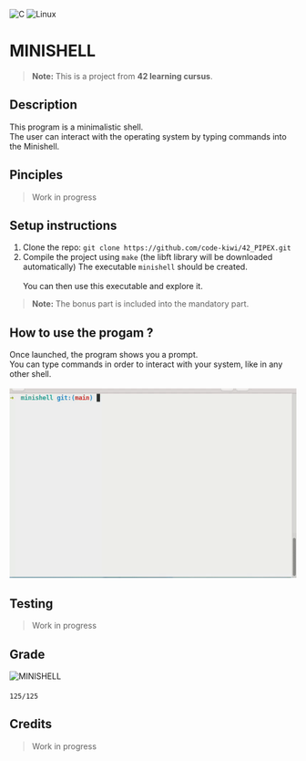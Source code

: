 ![C](https://img.shields.io/badge/c-%2300599C.svg?style=for-the-badge&logo=c&logoColor=white)
![Linux](https://img.shields.io/badge/Linux-FCC624?style=for-the-badge&logo=linux&logoColor=black)
# MINISHELL

> **Note:** This is a project from **42 learning cursus**.

## Description
This program is a minimalistic shell.<br>
The user can interact with the operating system by typing commands into the Minishell.

## Pinciples
> Work in progress 

## Setup instructions
1. Clone the repo: `git clone https://github.com/code-kiwi/42_PIPEX.git`
2. Compile the project using `make` (the libft library will be downloaded automatically)
The executable `minishell` should be created.<br><br>
You can then use this executable and explore it.
> **Note:** The bonus part is included into the mandatory part.

## How to use the progam ?
Once launched, the program shows you a prompt.<br>
You can type commands in order to interact with your system, like in any other shell.<br><br>
![DEMO](https://github.com/code-kiwi/42_MINISHELL/blob/main/assets/minishell.gif)

## Testing
> Work in progress

## Grade
![MINISHELL](https://github.com/ayogun/42-project-badges/blob/main/badges/minishellm.png)<br><br>
`125/125`
## Credits
> Work in progress
